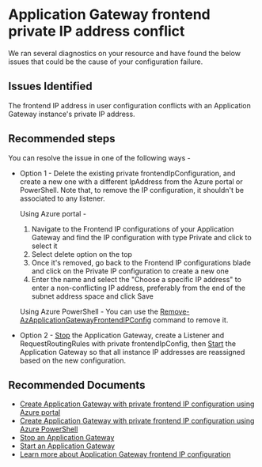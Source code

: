 <properties 
    pageTitle="Application Gateway frontend private IP address conflict"
    description="Application Gateway frontend private IP address conflict"
    infoBubbleText="Some suggestions have been found to help solve your frontend private IP address conflict issue quicker."
    service="microsoft.network"
    resource="applicationgateways"
    authors="surajmb"
    ms.author="surmb"
    selfHelpType="diagnostics"
    articleId="application-gateway-privateip-conflict-insight"
    diagnosticScenario="ApplicationGatewayPrivateIPConflictError"
    supportTopicIds="32639110,32680756"
	productPesIds="15922"
    cloudEnvironments="public,fairfax,blackforest,mooncake, usnat, ussec"
 	ownershipId="CloudNet_AzureApplicationGateway"
/>

# Application Gateway frontend private IP address conflict

We ran several diagnostics on your resource and have found the below issues that could be the cause of your configuration failure.

## **Issues Identified**

The frontend IP address in user configuration conflicts with an Application Gateway instance's private IP address.

## **Recommended steps**

You can resolve the issue in one of the following ways -

* Option 1 - Delete the existing private frontendIpConfiguration, and create a new one with a different IpAddress from the Azure portal or PowerShell. Note that, to remove the IP configuration, it shouldn't be associated to any listener.

    Using Azure portal -
    1. Navigate to the Frontend IP configurations of your Application Gateway and find the IP configuration with type Private and click to select it
    1. Select delete option on the top
    1. Once it's removed, go back to the Frontend IP configurations blade and click on the Private IP configuration to create a new one
    1. Enter the name and select the "Choose a specific IP address" to enter a non-conflicting IP address, preferably from the end of the subnet address space and click Save
    
    Using Azure PowerShell -
    You can use the [Remove-AzApplicationGatewayFrontendIPConfig](https://docs.microsoft.com/powershell/module/az.network/remove-azapplicationgatewayfrontendipconfig) command to remove it.

* Option 2 - [Stop](https://docs.microsoft.com/powershell/module/Az.Network/Stop-AzApplicationGateway) the Application Gateway, create a Listener and RequestRoutingRules with private frontendIpConfig, then [Start](https://docs.microsoft.com/powershell/module/az.network/start-azapplicationgateway) the Application Gateway so that all instance IP addresses are reassigned based on the new configuration.

## **Recommended Documents**

* [Create Application Gateway with private frontend IP configuration using Azure portal](https://docs.microsoft.com/azure/application-gateway/configure-application-gateway-with-private-frontend-ip)
* [Create Application Gateway with private frontend IP configuration using Azure PowerShell](https://docs.microsoft.com/azure/application-gateway/application-gateway-ilb-arm)
* [Stop an Application Gateway](https://docs.microsoft.com/powershell/module/Az.Network/Stop-AzApplicationGateway)
* [Start an Application Gateway](https://docs.microsoft.com/powershell/module/az.network/start-azapplicationgateway)
* [Learn more about Application Gateway frontend IP configuration](https://docs.microsoft.com/azure/application-gateway/configuration-front-end-ip)